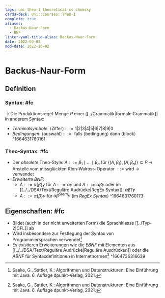 ```yaml
---
tags: uni theo-1 theoretical-cs chomsky
cards-deck: Uni::Courses::Theo-I
complete: true
aliases:
  - Backus-Naur-Form
  - BNF
linter-yaml-title-alias: Backus-Naur-Form
date: 2022-09-03
mod-date: 2022-10-02
---
```


# Backus-Naur-Form

## Definition

### Syntax: #fc
-> Die Produktionsregel-Menge $P$ einer [[../Grammatik|formale Grammatik]] in anderem Syntax:
- *Terminalsymbole*: $\langle \text{Ziffer}\rangle ::= 1|2|3|4|5|6|7|8|9|0$
- *Bedingungen*: $\langle\text{auswahl}\rangle ::=\text{ falls }\langle\text{bedingung}\rangle\text{ dann }\langle\text{block}\rangle$
^1664631760161

### Theo-Syntax: #fc
- Der *obsolete* Theo-Style: $A::=\beta_1\mid\dots\mid\beta_n$ für $\{(A,\beta_1),(A,\beta_n)\}\subseteq P$
	-> Anstelle vom missglückten Klon-Walross-Operator $::=$ wird $\rightarrow$ verwendet
- *Erweiterte BNF*:
	- $A::=\alpha[\beta]\gamma$ für $A::=\alpha\gamma$ und $A::=\alpha\beta\gamma$ oder im [[../../DSA/Text/Reguläre Audrücke|RegEx Syntax]]: $\alpha\beta?\gamma$
	- $A::=\alpha\{\beta\}\gamma$ für $\alpha\beta^{Stern}\gamma$ (im *RegEx Syntax*)
^1664631760173

## Eigenschaften: #fc
- Bildet (auch in der nicht erweiterten Form) die Sprachklasse [[../Typ-2|CFL]] ab
- Wird insbesondere zur Festlegung der Syntax von Programmiersprachen verwendet[^1]
- Es existieren Erweiterungen wie die *EBNF* mit Elementen aus [[../../DSA/Text/Reguläre Audrücke|Reguläre Ausdrücken]] oder die *ABNF* für Syntaxdefinitionen in Internetnormen[^1]
^1664736316639

[^1]:Saake, G., Sattler, K.: Algorithmen und Datenstrukturen: Eine Einführung mit Java. 6. Auflage dpunkt-Verlag, 2021.
